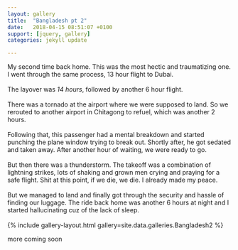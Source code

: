 ```yaml
---
layout: gallery
title:  "Bangladesh pt 2"
date:   2018-04-15 08:51:07 +0100
support: [jquery, gallery]
categories: jekyll update

---
```


My second time back home. This was the most hectic and traumatizing one. I went through the same process, 13 hour flight to Dubai.
<br />
<br />
The layover was *14 hours*, followed by another 6 hour flight.
<br />
<br />
There was a tornado at the airport where we were supposed to land. So we rerouted to another airport in Chitagong to refuel, which was another 2 hours.
<br />
<br />
Following that, this passenger had a mental breakdown and started punching the plane window trying to break out. Shortly after, he got sedated and taken away. After another hour of waiting, we were ready to go.
<br />
<br />
But then there was a thunderstorm. The takeoff was a combination of lightning strikes, lots of shaking and grown men crying and praying for a safe flight. Shit at this point, if we die, we die. I already made my peace.
<br />
<br />
But we managed to land and finally got through the security and hassle of finding our luggage. The ride back home was another 6 hours at night and I started hallucinating cuz of the lack of sleep.
<br />
<br />
{% include gallery-layout.html gallery=site.data.galleries.Bangladesh2 %}

more coming soon
